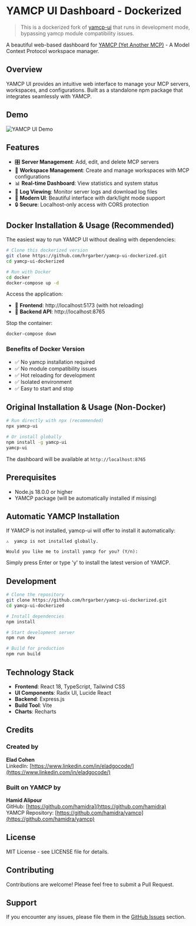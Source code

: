 # YAMCP UI Dashboard - Dockerized

> This is a dockerized fork of [yamcp-ui](https://github.com/eladcandroid/yamcp-ui) that runs in development mode, bypassing yamcp module compatibility issues.

A beautiful web-based dashboard for [YAMCP (Yet Another MCP)](https://github.com/hamidra/yamcp) - A Model Context Protocol workspace manager.

## Overview

YAMCP UI provides an intuitive web interface to manage your MCP servers, workspaces, and configurations. Built as a standalone npm package that integrates seamlessly with YAMCP.

## Demo

![YAMCP UI Demo](assets/demo/yamcp-ui-demo.gif)

## Features

- 🎛️ **Server Management**: Add, edit, and delete MCP servers
- 📁 **Workspace Management**: Create and manage workspaces with MCP configurations
- 📊 **Real-time Dashboard**: View statistics and system status
- 📝 **Log Viewing**: Monitor server logs and download log files
- 🎨 **Modern UI**: Beautiful interface with dark/light mode support
- 🔒 **Secure**: Localhost-only access with CORS protection

## Docker Installation & Usage (Recommended)

The easiest way to run YAMCP UI without dealing with dependencies:

```bash
# Clone this dockerized version
git clone https://github.com/hrgarber/yamcp-ui-dockerized.git
cd yamcp-ui-dockerized

# Run with Docker
cd docker
docker-compose up -d
```

Access the application:
- 🎨 **Frontend**: http://localhost:5173 (with hot reloading)
- 🔧 **Backend API**: http://localhost:8765

Stop the container:
```bash
docker-compose down
```

### Benefits of Docker Version
- ✅ No yamcp installation required
- ✅ No module compatibility issues
- ✅ Hot reloading for development
- ✅ Isolated environment
- ✅ Easy to start and stop

## Original Installation & Usage (Non-Docker)

```bash
# Run directly with npx (recommended)
npx yamcp-ui

# Or install globally
npm install -g yamcp-ui
yamcp-ui
```

The dashboard will be available at `http://localhost:8765`

## Prerequisites

- Node.js 18.0.0 or higher
- YAMCP package (will be automatically installed if missing)

## Automatic YAMCP Installation

If YAMCP is not installed, yamcp-ui will offer to install it automatically:

```
⚠️  yamcp is not installed globally.

Would you like me to install yamcp for you? (Y/n): 
```

Simply press Enter or type 'y' to install the latest version of YAMCP.

## Development

```bash
# Clone the repository
git clone https://github.com/hrgarber/yamcp-ui-dockerized.git
cd yamcp-ui-dockerized

# Install dependencies
npm install

# Start development server
npm run dev

# Build for production
npm run build
```


## Technology Stack

- **Frontend**: React 18, TypeScript, Tailwind CSS
- **UI Components**: Radix UI, Lucide React
- **Backend**: Express.js
- **Build Tool**: Vite
- **Charts**: Recharts

## Credits

### Created by
**Elad Cohen**  
LinkedIn: [https://www.linkedin.com/in/eladgocode/](https://www.linkedin.com/in/eladgocode/)

### Built on YAMCP by
**Hamid Alipour**  
GitHub: [https://github.com/hamidra](https://github.com/hamidra)  
YAMCP Repository: [https://github.com/hamidra/yamcp](https://github.com/hamidra/yamcp)

## License

MIT License - see LICENSE file for details.

## Contributing

Contributions are welcome! Please feel free to submit a Pull Request.

## Support

If you encounter any issues, please file them in the [GitHub Issues](https://github.com/eladcandroid/yamcp-ui/issues) section.
